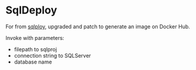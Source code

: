 # SqlDeploy
For from [sqlploy](https://github.com/raidenyn/sqldeploy), upgraded and patch to generate an image on Docker Hub.

Invoke with parameters:
- filepath to sqlproj
- connection string to SQLServer
- database name

